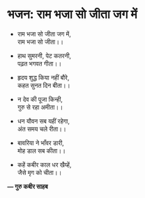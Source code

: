 # भजन: राम भजा सो जीता जग में

- राम भजा सो जीता जग में,\
  राम भजा सो जीता।।

- हाथ सुमरनी, पेट कतरनी,\
  पढ़त भगवत गीता।।

- हृदय शुद्ध किया नहीं बौरे,\
  कहत सुनत दिन बीता।।

- न देव की पूजा किन्ही,\
  गुरु से रहा अमीता।।

- धन यौवन सब यहीं रहेगा,\
  अंत समय चले रीता।।

- बावरिया ने भाँवर डारी,\
  मोह डाल सब कीता।।

- कहें कबीर काल धर खैय्हें,\
  जैसे मृग को चीता।।

**— गुरु कबीर साहब**
